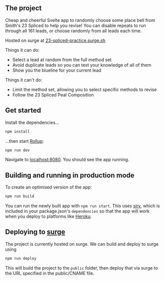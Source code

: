 ## The project

Cheap and cheerful Svelte app to randomly choose some place bell from Smith's 23 Spliced to help you revise!
You can disable repeats to run through all 161 leads, or choose randomly from all leads each time.

Hosted on surge at [23-spliced-practice.surge.sh](http://23-spliced-practice.surge.sh)

Things it can do:

- Select a lead at random from the full method set
- Avoid duplicate leads so you can test your knowledge of all of them
- Show you the blueline for your current lead

Things it can't do:

- Limit the method set, allowing you to select specific methods to revise
- Follow the 23 Spliced Peal Composition

## Get started

Install the dependencies...

```bash
npm install
```

...then start [Rollup](https://rollupjs.org):

```bash
npm run dev
```

Navigate to [localhost:8080](http://localhost:8080). You should see the app running.

## Building and running in production mode

To create an optimised version of the app:

```bash
npm run build
```

You can run the newly built app with `npm run start`. This uses [sirv](https://github.com/lukeed/sirv), which is included in your package.json's `dependencies` so that the app will work when you deploy to platforms like [Heroku](https://heroku.com).

## Deploying to [surge](https://surge.sh/)

The project is currently hosted on surge. We can build and deploy to surge using

```bash
npm run deploy
```

This will build the project to the `public` folder, then deploy that via surge to the URL specified in the public/CNAME file.
